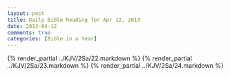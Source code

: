 ```yaml
---
layout: post
title: Daily Bible Reading for Apr 12, 2013
date: 2013-04-12
comments: true
categories: [Bible in a Year]
---
```

{% render_partial ../KJV/2Sa/22.markdown %}
{% render_partial ../KJV/2Sa/23.markdown %}
{% render_partial ../KJV/2Sa/24.markdown %}
